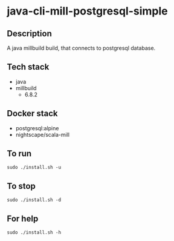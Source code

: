 # java-cli-mill-postgresql-simple

## Description
A java millbuild build, that connects to postgresql database.

## Tech stack
- java
- millbuild
  - 6.8.2

## Docker stack
- postgresql:alpine
- nightscape/scala-mill

## To run
`sudo ./install.sh -u`

## To stop
`sudo ./install.sh -d`

## For help
`sudo ./install.sh -h`
